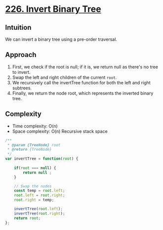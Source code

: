 # [226. Invert Binary Tree](https://leetcode.com/problems/invert-binary-tree/)

## Intuition
We can invert a binary tree using a pre-order traversal.

## Approach

1. First, we check if the root is null; if it is, we return null as there's no tree to invert.
2. Swap the left and right children of the current `root`.
3. We recursively call the invertTree function for both the left and right subtrees.
4. Finally, we return the node root, which represents the inverted binary tree.

## Complexity
- Time complexity: O(n)
- Space complexity: O(n) Recursive stack space

```javascript
/**
 * @param {TreeNode} root
 * @return {TreeNode}
 */
var invertTree = function(root) {
    
    if(root === null) {
        return null ;
    }

    // Swap the nodes
    const temp = root.left;
    root.left = root.right;
    root.right = temp;

    invertTree(root.left);
    invertTree(root.right);
    return root;
};
```
